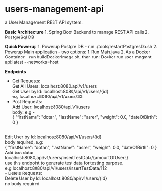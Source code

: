 
# users-management-api
a User Management REST API system.

**Basic Architecture**
    1. Spring Boot Backend to manage REST API calls
    2. PostgreSql DB

**Quick Powerup**
    1. Powerup Postgre DB - run ./tools/restartPostgresDb.sh
    2. Powerup Main application -
        two options:
            1. Run Main.java
            2. As a Docker Container - run buildDockerImage.sh,
               than run:  Docker run user-mngmnt-api:latest --networks=host

**Endpoints**
 - Get Requests:<br />
	 Get All Users: localhost:8080/api/v1/users <br />
     Get User by Id: localhost:8080/api/v1/users/{id} <br />
	     e.g localhost:8080/api/v1/users/33 <br />
 - Post Requests: <br />
	 Add User: localhost:8080/api/v1/users <br />
	     body: e.g - <br />
	         {
	         "firstName": "dotan",
	         "lastName": "asrer",
	         "weight": 0.0,
	         "dateOfBirth": 0
	         }
<br />
	  Edit User by Id: localhost:8080/api/v1/users/{id} <br />
		  body required, e.g: <br />
	           {
	           "firstName": "dotan",
	           "lastName": "asrer",
	           "weight": 0.0,
	           "dateOfBirth": 0
	           }
	           <br />
        Add test data: <br />
		localhost:8080/api/v1/users/insertTestData/{amountOfUsers} <br />
            use this endpoint to generate test data for testing purpose. <br />
            e.g localhost:8080/api/v1/users/insertTestData/112 <br />
  - Delete Requests:  <br />
	     Delete User by Id: localhost:8080/api/v1/users/{id} <br />
	        no body required <br />